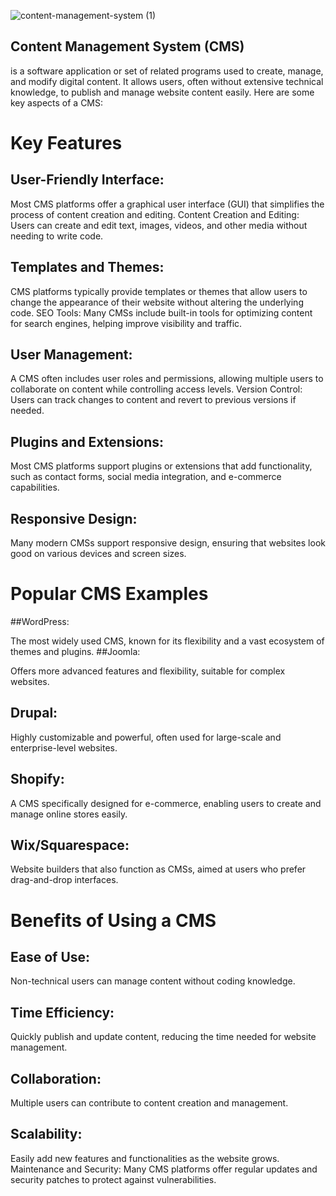 ![content-management-system (1)](https://github.com/user-attachments/assets/c09f266d-f141-4f44-ab3b-7f2bafd94fd4)

## Content Management System (CMS) 

is a software application or set of related programs used to create, manage, and modify digital content. It allows users, often without extensive technical knowledge, to publish and manage website content easily. Here are some key aspects of a CMS:

# Key Features

## User-Friendly Interface:

Most CMS platforms offer a graphical user interface (GUI) that simplifies the process of content creation and editing.
Content Creation and Editing:
Users can create and edit text, images, videos, and other media without needing to write code.
## Templates and Themes:


CMS platforms typically provide templates or themes that allow users to change the appearance of their website without altering the underlying code.
SEO Tools:
Many CMSs include built-in tools for optimizing content for search engines, helping improve visibility and traffic.
## User Management:

A CMS often includes user roles and permissions, allowing multiple users to collaborate on content while controlling access levels.
Version Control:
Users can track changes to content and revert to previous versions if needed.
## Plugins and Extensions:

Most CMS platforms support plugins or extensions that add functionality, such as contact forms, social media integration, and e-commerce capabilities.
## Responsive Design:
Many modern CMSs support responsive design, ensuring that websites look good on various devices and screen sizes.
# **Popular CMS Examples**

##WordPress: 

The most widely used CMS, known for its flexibility and a vast ecosystem of themes and plugins.
##Joomla:

Offers more advanced features and flexibility, suitable for complex websites.
## Drupal: 
Highly customizable and powerful, often used for large-scale and enterprise-level websites.
## Shopify:
A CMS specifically designed for e-commerce, enabling users to create and manage online stores easily.
## Wix/Squarespace:
Website builders that also function as CMSs, aimed at users who prefer drag-and-drop interfaces.
# Benefits of Using a CMS

## Ease of Use: 
Non-technical users can manage content without coding knowledge.
## Time Efficiency:
Quickly publish and update content, reducing the time needed for website management.
## Collaboration: 
Multiple users can contribute to content creation and management.
## Scalability: 
Easily add new features and functionalities as the website grows.
Maintenance and Security: Many CMS platforms offer regular updates and security patches to protect against vulnerabilities.
